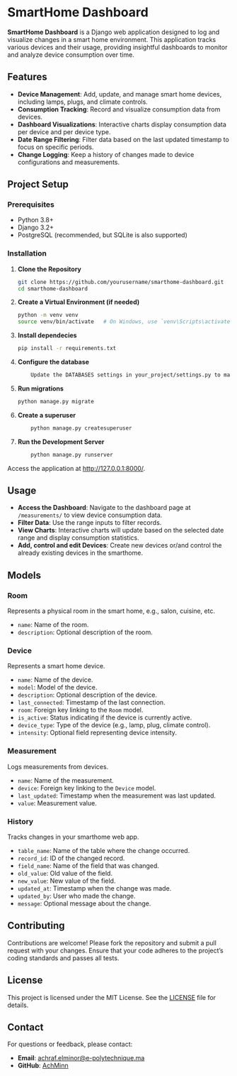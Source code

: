 # SmartHome Dashboard

**SmartHome Dashboard** is a Django web application designed to log and visualize changes in a smart home environment. This application tracks various devices and their usage, providing insightful dashboards to monitor and analyze device consumption over time.

## Features

- **Device Management**: Add, update, and manage smart home devices, including lamps, plugs, and climate controls.
- **Consumption Tracking**: Record and visualize consumption data from devices.
- **Dashboard Visualizations**: Interactive charts display consumption data per device and per device type.
- **Date Range Filtering**: Filter data based on the last updated timestamp to focus on specific periods.
- **Change Logging**: Keep a history of changes made to device configurations and measurements.

## Project Setup

### Prerequisites

- Python 3.8+
- Django 3.2+
- PostgreSQL (recommended, but SQLite is also supported)

### Installation

1. **Clone the Repository**

	```bash
   git clone https://github.com/yourusername/smarthome-dashboard.git
   cd smarthome-dashboard
 
2. **Create a Virtual Environment (if needed)**

	```bash
	python -m venv venv
	source venv/bin/activate   # On Windows, use `venv\Scripts\activate`
 
3. **Install dependecies**

	```bash
	pip install -r requirements.txt

4. **Configure the database**
   	```bash
    	Update the DATABASES settings in your_project/settings.py to match your database configuration. By default, SQLite is used for simplicity.
    
5. **Run migrations**

	```bash
 	python manage.py migrate
 
6. **Create a superuser**
   	```bash
    	python manage.py createsuperuser
    
7. **Run the Development Server**
   	```bash
    	python manage.py runserver
    
Access the application at http://127.0.0.1:8000/.

## Usage

- **Access the Dashboard**: Navigate to the dashboard page at `/measurements/` to view device consumption data.
- **Filter Data**: Use the range inputs to filter records.
- **View Charts**: Interactive charts will update based on the selected date range and display consumption statistics.
- **Add, control and edit Devices**: Create new devices or/and control the already existing devices in the smarthome.

## Models

### Room

Represents a physical room in the smart home, e.g., salon, cuisine, etc.

- `name`: Name of the room.
- `description`: Optional description of the room.

### Device

Represents a smart home device.

- `name`: Name of the device.
- `model`: Model of the device.
- `description`: Optional description of the device.
- `last_connected`: Timestamp of the last connection.
- `room`: Foreign key linking to the `Room` model.
- `is_active`: Status indicating if the device is currently active.
- `device_type`: Type of the device (e.g., lamp, plug, climate control).
- `intensity`: Optional field representing device intensity.

### Measurement

Logs measurements from devices.

- `name`: Name of the measurement.
- `device`: Foreign key linking to the `Device` model.
- `last_updated`: Timestamp when the measurement was last updated.
- `value`: Measurement value.

### History

Tracks changes in your smarthome web app.

- `table_name`: Name of the table where the change occurred.
- `record_id`: ID of the changed record.
- `field_name`: Name of the field that was changed.
- `old_value`: Old value of the field.
- `new_value`: New value of the field.
- `updated_at`: Timestamp when the change was made.
- `updated_by`: User who made the change.
- `message`: Optional message about the change.

## Contributing

Contributions are welcome! Please fork the repository and submit a pull request with your changes. Ensure that your code adheres to the project’s coding standards and passes all tests.

## License

This project is licensed under the MIT License. See the [LICENSE](LICENSE) file for details.

## Contact

For questions or feedback, please contact:

- **Email**: achraf.elminor@e-polytechnique.ma
- **GitHub**: [AchMinn](https://github.com/AchMinn)

